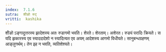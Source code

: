 ```yaml
---
index:  7.1.6
sutra:  शीङो रुट्
vritti:  kashika 
---
```


शीङो ऽङ्गादुत्तरस्य झादेशस्य अतः रुडागमो भवति। शेरते। शेरताम्। अशेरत। रुडयं परादिः क्रियते। स यदि झकारस्य एव स्याददादेशो न स्यादित्यत एव अयम् आदेशस्य आगमो विधीयते। सानुबन्धग्रहणम् आङ्लुगर्थम्। तेन इह न भवति, व्यतिशेश्यते।

